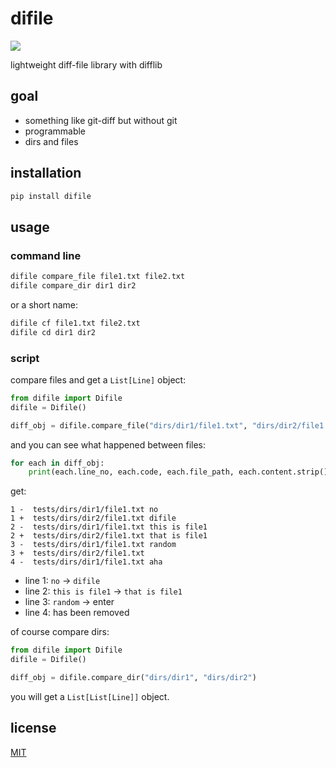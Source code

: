 # difile

![](https://github.com/williamfzc/difile/workflows/Python%20package/badge.svg)

lightweight diff-file library with difflib

## goal

- something like git-diff but without git
- programmable
- dirs and files

## installation

```bash
pip install difile
```

## usage

### command line

```bash
difile compare_file file1.txt file2.txt
difile compare_dir dir1 dir2
```

or a short name:

```bash
difile cf file1.txt file2.txt
difile cd dir1 dir2
```

### script

compare files and get a `List[Line]` object:

```python
from difile import Difile
difile = Difile()

diff_obj = difile.compare_file("dirs/dir1/file1.txt", "dirs/dir2/file1.txt")
```

and you can see what happened between files:

```python
for each in diff_obj:
    print(each.line_no, each.code, each.file_path, each.content.strip())
```

get:

```text
1 -  tests/dirs/dir1/file1.txt no
1 +  tests/dirs/dir2/file1.txt difile
2 -  tests/dirs/dir1/file1.txt this is file1
2 +  tests/dirs/dir2/file1.txt that is file1
3 -  tests/dirs/dir1/file1.txt random
3 +  tests/dirs/dir2/file1.txt
4 -  tests/dirs/dir1/file1.txt aha
```

- line 1: `no` -> `difile`
- line 2: `this is file1` -> `that is file1`
- line 3: `random` -> enter
- line 4: has been removed

of course compare dirs:

```python
from difile import Difile
difile = Difile()

diff_obj = difile.compare_dir("dirs/dir1", "dirs/dir2")
```

you will get a `List[List[Line]]` object.

## license

[MIT](LICENSE)
